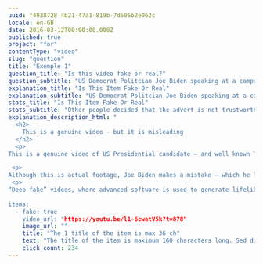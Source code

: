 ```yaml
---
uuid: f4938728-4b21-47a1-819b-7d505b2e062c
locale: en-GB
date: 2016-03-12T00:00:00.000Z
published: true
project: "for"
contentType: "video"
slug: "question"
title: "Exemple 1"
question_title: "Is this video fake or real?"
question_subtitle: "US Democrat Politcian Joe Biden speaking at a campaign rally"
explanation_title: "Is This Item Fake Or Real"
explanation_subtitle: "US Democrat Politcian Joe Biden speaking at a campaign rally"
stats_title: "Is This Item Fake Or Real"
stats_subtitle: "Other people decided that the advert is not trustworthy"
explanation_description_html: "
  <h2>
    This is a genuine video - but it is misleading
  </h2>
  <p>
This is a genuine video of US Presidential candidate – and well known Trump critic - Joe Biden at a campaign rally apparently supporting Donald Trump.  </p>

 <p>
Although this is actual footage, Joe Biden makes a mistake – which he later corrects but is edited out of the video. </p>
 <p>
“Deep fake” videos, where advanced software is used to generate lifelike videos of people, are now increasingly common. But genuine videos can also be edited to be just as misleading.  </p>
  
items:
  - fake: true
    video_url: "https://youtu.be/l1-6cwetV5k?t=878"
    image_url: ""
    title: "The 1 title of the item is max 36 ch"
    text: "The title of the item is maximum 160 characters long. Sed distin maiores quasi sunt totam voluptatum. Sed distinctio modi maiores quasi sunt totam voluptatum Sed distinctio modi maiores quasi sunt totam voluptatum?"
    click_count: 234
---
```

